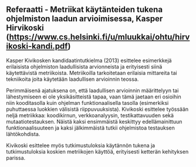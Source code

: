 ## Referaatti - Metriikat käytänteiden tukena ohjelmiston laadun arvioimisessa, Kasper Hirvikoski (https://www.cs.helsinki.fi/u/mluukkai/ohtu/hirvikoski-kandi.pdf)

Kasper Kivikosken kandidaatintutkielma (2013) esittelee esimerkkejä erilaisista ohjelmiston laadullisista arvionneista ja erityisesti siinä käytettävistä metriikoista. Metriikoilla tarkoitetaan erilaisia mittareita tai tekniikoita joita käytetään laadullisen arvioinnin teossa.

Perimmäisenä ajatuksena on, että laadullisen arvioinnin määrittelyyn tai lähestymiseen ei ole yksikäsitteistä tapaa, vaan tämä jaetaan eri osioihin niin kooditasolla kuin ohjelman funktionaalisella tasolla (esimerkiksi puhuttaessa luokkien välisistä riippuvuuksista). Kivikoski esittelee työssään neljä metriikkaa: koodikirnun, verkkoanalyysin, testikattavuuden sekä mutaatiotestauksen. Näistä kaksi ensimmäistä keskittyy edellämainittuun funktionaalisuuteen ja kaksi jälkimmäistä tutkii ohjelmistoa testauksen lähtökohdista.

Kivikoski esittelee myös tutkimustuloksia käytännön tukena ja tutkimustuloksia koskien metriikojen käyttöä, erityisesti ketterän kehityksen parissa.